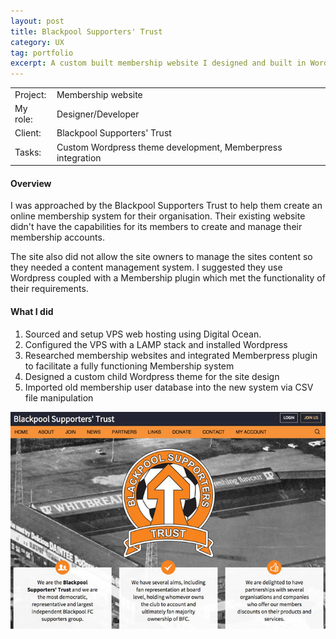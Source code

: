 ```yaml
---
layout: post
title: Blackpool Supporters' Trust
category: UX
tag: portfolio
excerpt: A custom built membership website I designed and built in Wordpress using the Memberpress plugin.
---   
```


<table class="overview cols">
  <tr>
    <td>Project:</td>
    <td>Membership website</td>  
  </tr>  
  <tr>
    <td>My role:</td>
    <td>Designer/Developer</td>
  </tr> 
  <tr>
    <td>Client:</td>
    <td>Blackpool Supporters' Trust</td>  
  </tr> 
  <tr>
    <td>Tasks:</td>
    <td>Custom Wordpress theme development, Memberpress integration </td>
  </tr> 
</table>

#### Overview

I was approached by the Blackpool Supporters Trust to help them create an online membership system for their organisation.  Their existing website didn't have the capabilities for its members to create and manage their membership accounts.  

The site also did not allow the site owners to manage the sites content so they needed a content management system.  I suggested they use Wordpress coupled with a Membership plugin which met the functionality of their requirements.  

#### What I did

1. Sourced and setup VPS web hosting using Digital Ocean.  
2. Configured the VPS with a LAMP stack and installed Wordpress
3. Researched membership websites and integrated Memberpress plugin to facilitate a fully functioning Membership system 
4. Designed a custom child Wordpress theme for the site design
5. Imported old membership user database into the new system via CSV file manipulation 

<img src="/img/bst-thumb.jpg" alt="Blackpool Supporters' Trust website screenshot">








